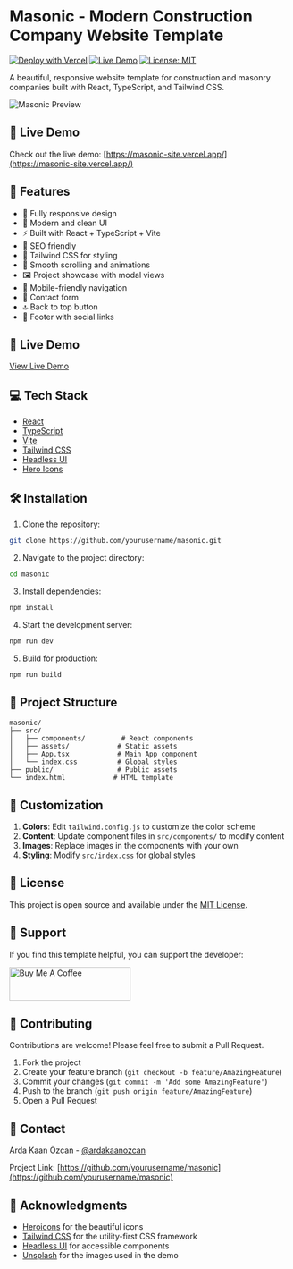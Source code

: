 # Masonic - Modern Construction Company Website Template

[![Deploy with Vercel](https://vercel.com/button)](https://vercel.com/new/clone?repository-url=https://github.com/yourusername/masonic)
[![Live Demo](https://img.shields.io/badge/demo-online-green.svg)](https://masonic-site.vercel.app/)
[![License: MIT](https://img.shields.io/badge/License-MIT-yellow.svg)](https://opensource.org/licenses/MIT)

A beautiful, responsive website template for construction and masonry companies built with React, TypeScript, and Tailwind CSS.

![Masonic Preview](preview.png)

## 🌟 Live Demo

Check out the live demo: [https://masonic-site.vercel.app/](https://masonic-site.vercel.app/)

## 🌟 Features

- 📱 Fully responsive design
- 🎨 Modern and clean UI
- ⚡ Built with React + TypeScript + Vite
- 🎯 SEO friendly
- 🎨 Tailwind CSS for styling
- 💫 Smooth scrolling and animations
- 🖼️ Project showcase with modal views
- 📱 Mobile-friendly navigation
- 📝 Contact form
- 🔝 Back to top button
- 🦶 Footer with social links

## 🚀 Live Demo

[View Live Demo](#) <!-- Add your deployed site URL here -->

## 💻 Tech Stack

- [React](https://reactjs.org/)
- [TypeScript](https://www.typescriptlang.org/)
- [Vite](https://vitejs.dev/)
- [Tailwind CSS](https://tailwindcss.com/)
- [Headless UI](https://headlessui.dev/)
- [Hero Icons](https://heroicons.com/)

## 🛠️ Installation

1. Clone the repository:
```bash
git clone https://github.com/yourusername/masonic.git
```

2. Navigate to the project directory:
```bash
cd masonic
```

3. Install dependencies:
```bash
npm install
```

4. Start the development server:
```bash
npm run dev
```

5. Build for production:
```bash
npm run build
```

## 📁 Project Structure

```
masonic/
├── src/
│   ├── components/         # React components
│   ├── assets/            # Static assets
│   ├── App.tsx            # Main App component
│   └── index.css          # Global styles
├── public/                # Public assets
└── index.html            # HTML template
```

## 🎨 Customization

1. **Colors**: Edit `tailwind.config.js` to customize the color scheme
2. **Content**: Update component files in `src/components/` to modify content
3. **Images**: Replace images in the components with your own
4. **Styling**: Modify `src/index.css` for global styles

## 📝 License

This project is open source and available under the [MIT License](LICENSE).

## 💖 Support

If you find this template helpful, you can support the developer:

<a href="https://www.buymeacoffee.com/ardakaanozcan" target="_blank">
  <img src="https://cdn.buymeacoffee.com/buttons/v2/default-yellow.png" alt="Buy Me A Coffee" height="60px" width="217px">
</a>

## 🤝 Contributing

Contributions are welcome! Please feel free to submit a Pull Request.

1. Fork the project
2. Create your feature branch (`git checkout -b feature/AmazingFeature`)
3. Commit your changes (`git commit -m 'Add some AmazingFeature'`)
4. Push to the branch (`git push origin feature/AmazingFeature`)
5. Open a Pull Request

## 📧 Contact

Arda Kaan Özcan - [@ardakaanozcan](https://twitter.com/ardakaanozcan)

Project Link: [https://github.com/yourusername/masonic](https://github.com/yourusername/masonic)

## 🙏 Acknowledgments

- [Heroicons](https://heroicons.com/) for the beautiful icons
- [Tailwind CSS](https://tailwindcss.com/) for the utility-first CSS framework
- [Headless UI](https://headlessui.dev/) for accessible components
- [Unsplash](https://unsplash.com/) for the images used in the demo
